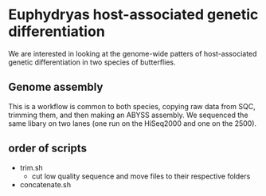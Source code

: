 # Euphydryas host-associated genetic differentiation

We are interested in looking at the genome-wide patters of host-associated genetic differentiation in two species of butterflies.


## Genome assembly

This is a workflow is common to both species, copying raw data from SQC, trimming them, and then making an ABYSS assembly. 
We sequenced the same libary on two lanes (one run on the HiSeq2000 and one on the 2500).

## order of scripts
* trim.sh
  - cut low quality sequence and move files to their respective folders
* concatenate.sh
